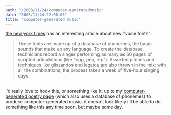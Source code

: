 ```yaml
---
path: "/2003/11/24/computer-generatedmusic" 
date: "2003/11/24 22:08:05" 
title: "computer-generated music" 
---
```

<a href="http://www.nytimes.com/2003/11/23/arts/music/23WERD.html">the new york times</a> has an interesting article about new "voice fonts":<br><blockquote>These fonts are made up of a database of phonemes, the basic sounds that make up any language. To create the database, technicians record a singer performing as many as 60 pages of scripted articulations (like "epp, pep, lep"). Assorted pitches and techniques like glissandos and legatos are also thrown in the mix; with all the combinations, the process takes a week of five-hour singing days.</blockquote><br>i'd really love to hook this, or something like it, up to my <a href="http://www.randomchaos.com/language/poetry.php">computer-generated poetry page</a> (which also uses a database of phonemes) to produce computer-generated music. it doesn't look likely i'll be able to do something like this any time soon, but maybe some day.